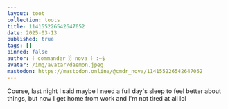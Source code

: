 ```yaml
---
layout: toot
collection: toots
title: 114155226542647052
date: 2025-03-13
published: true
tags: []
pinned: false
author: ⸸ commander ░ nova ⸸ :~$
avatar: /img/avatar/daemon.jpeg
mastodon: https://mastodon.online/@cmdr_nova/114155226542647052
---
```


Course, last night I said maybe I need a full day's sleep to feel better about things, but now I get home from work and I'm not tired at all lol
